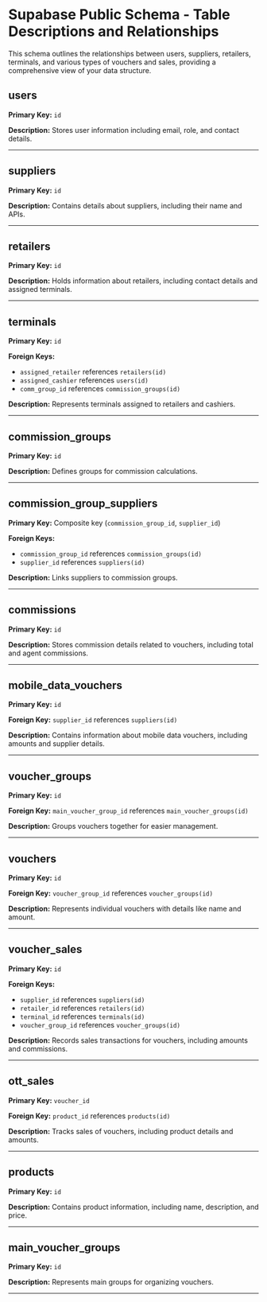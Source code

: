 # Supabase Public Schema - Table Descriptions and Relationships

This schema outlines the relationships between users, suppliers, retailers, terminals, and various types of vouchers and sales, providing a comprehensive view of your data structure.

## users

**Primary Key:** `id`

**Description:** Stores user information including email, role, and contact details.

---

## suppliers

**Primary Key:** `id`

**Description:** Contains details about suppliers, including their name and APIs.

---

## retailers

**Primary Key:** `id`

**Description:** Holds information about retailers, including contact details and assigned terminals.

---

## terminals

**Primary Key:** `id`

**Foreign Keys:**

- `assigned_retailer` references `retailers(id)`
- `assigned_cashier` references `users(id)`
- `comm_group_id` references `commission_groups(id)`

**Description:** Represents terminals assigned to retailers and cashiers.

---

## commission_groups

**Primary Key:** `id`

**Description:** Defines groups for commission calculations.

---

## commission_group_suppliers

**Primary Key:** Composite key (`commission_group_id`, `supplier_id`)

**Foreign Keys:**

- `commission_group_id` references `commission_groups(id)`
- `supplier_id` references `suppliers(id)`

**Description:** Links suppliers to commission groups.

---

## commissions

**Primary Key:** `id`

**Description:** Stores commission details related to vouchers, including total and agent commissions.

---

## mobile_data_vouchers

**Primary Key:** `id`

**Foreign Key:** `supplier_id` references `suppliers(id)`

**Description:** Contains information about mobile data vouchers, including amounts and supplier details.

---

## voucher_groups

**Primary Key:** `id`

**Foreign Key:** `main_voucher_group_id` references `main_voucher_groups(id)`

**Description:** Groups vouchers together for easier management.

---

## vouchers

**Primary Key:** `id`

**Foreign Key:** `voucher_group_id` references `voucher_groups(id)`

**Description:** Represents individual vouchers with details like name and amount.

---

## voucher_sales

**Primary Key:** `id`

**Foreign Keys:**

- `supplier_id` references `suppliers(id)`
- `retailer_id` references `retailers(id)`
- `terminal_id` references `terminals(id)`
- `voucher_group_id` references `voucher_groups(id)`

**Description:** Records sales transactions for vouchers, including amounts and commissions.

---

## ott_sales

**Primary Key:** `voucher_id`

**Foreign Key:** `product_id` references `products(id)`

**Description:** Tracks sales of vouchers, including product details and amounts.

---

## products

**Primary Key:** `id`

**Description:** Contains product information, including name, description, and price.

---

## main_voucher_groups

**Primary Key:** `id`

**Description:** Represents main groups for organizing vouchers.

---
